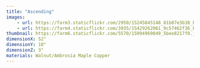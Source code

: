 ```yaml
---
title: "Ascending"
images:
    - url: https://farm3.staticflickr.com/2950/15245845148_81b87e3b38_b.jpg
    - url: https://farm4.staticflickr.com/3935/15429262061_9c57462f36_b.jpg
thumbnail: https://farm6.staticflickr.com/5570/15094969049_5bee8217f0.jpg
dimensionX: 52"
dimensionY: 10"
dimensionZ: 3"
materials: Walnut/Ambrosia Maple Copper
---
```

